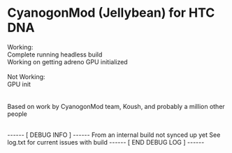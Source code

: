 CyanogonMod (Jellybean) for HTC DNA
========================

Working:<br>
Complete running headless build <br>
Working on getting adreno GPU initialized<br>
<br>
Not Working:<br>
GPU init<br>
<br>
<br>
Based on work by CyanogonMod team, Koush, and probably a million other people<br>
<br>

------ [ DEBUG INFO ] ------
From an internal build not synced up yet
See log.txt for current issues with build
------ [ END DEBUG LOG ] ------
